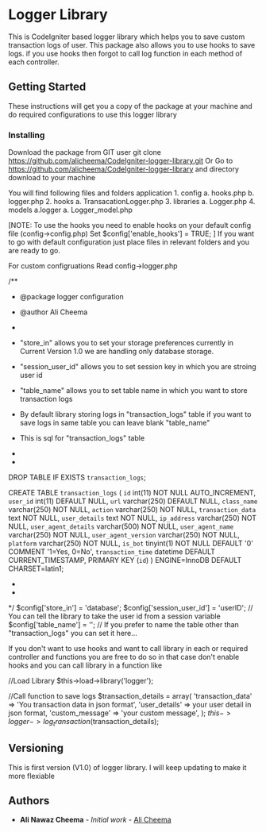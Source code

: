# Logger Library

This is CodeIgniter based logger library which helps you to save custom transaction logs of user.
This package also allows you to use hooks to save logs. if you use hooks then forgot to call log function in each method of each controller.

## Getting Started

These instructions will get you a copy of the package at your machine and do required configurations to use this logger library

### Installing

Download the package from GIT user git clone https://github.com/alicheema/CodeIgniter-logger-library.git Or Go to https://github.com/alicheema/CodeIgniter-logger-library and directory download to your machine

You will find following files and folders
application
	1. config
		a. hooks.php
		b. logger.php
	2. hooks
		a. TransacationLogger.php
	3. libraries
		a. Logger.php
	4. models
		a.logger
			a. Logger_model.php

[NOTE: To use the hooks you need to enable hooks on your default config file (config->config.php)
	Set $config['enable_hooks'] = TRUE;
]
If you want to go with default configuration just place files in relevant folders and you are ready to go.

For custom configruations Read config->logger.php 

/**
 * @package logger configuration
 * @author Ali Cheema
 *
 * "store_in" allows you to set your storage preferences currently in Current Version 1.0 we are handling only database storage.
 * "session_user_id" allows you to set session key in which you are stroing user id
 * "table_name" allows you to set table name in which you want to store transaction logs
 * By default library storing logs in "transaction_logs" table if you want to save logs in same table you 
 can leave blank "table_name" 

 * This is sql for "transaction_logs" table
 *
 *
DROP TABLE IF EXISTS `transaction_logs`;

CREATE TABLE `transaction_logs` (
  `id` int(11) NOT NULL AUTO_INCREMENT,
  `user_id` int(11) DEFAULT NULL,
  `url` varchar(250) DEFAULT NULL,
  `class_name` varchar(250) NOT NULL,
  `action` varchar(250) NOT NULL,
  `transaction_data` text NOT NULL,
  `user_details` text NOT NULL,
  `ip_address` varchar(250) NOT NULL,
  `user_agent_details` varchar(500) NOT NULL,
  `user_agent_name` varchar(250) NOT NULL,
  `user_agent_version` varchar(250) NOT NULL,
  `platform` varchar(250) NOT NULL,
  `is_bot` tinyint(1) NOT NULL DEFAULT '0' COMMENT '1=Yes, 0=No',
  `transaction_time` datetime DEFAULT CURRENT_TIMESTAMP,
  PRIMARY KEY (`id`)
) ENGINE=InnoDB DEFAULT CHARSET=latin1;

 *
 *
 */
$config['store_in'] = 'database';
$config['session_user_id'] = 'userID'; // You can tell the library to take the user id from a session variable
$config['table_name'] = ''; // If you prefer to name the table other than "transaction_logs" you can set it here...

If you don't want to use hooks and want to call library in each or required controller and functions you are free to do so in that case don't enable hooks and you can call library in a function like

//Load Library 
$this->load->library('logger');

//Call function to save logs
$transaction_details = array(
        'transaction_data' => 'You transaction data in json format',
        'user_details' => your user detail in json format,
        'custom_message' => 'your custom message',
    );
$this->logger->log_transaction($transaction_details);

## Versioning

This is first version (V1.0) of logger library. I will keep updating to make it more flexiable

## Authors

* **Ali Nawaz Cheema** - *Initial work* - [Ali Cheema](https://github.com/alicheema/)
